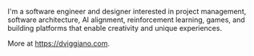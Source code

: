 I'm a software engineer and designer interested in project management, software architecture, AI alignment, reinforcement learning, games, and building platforms that enable creativity and unique experiences.

More at <a target="_blank" href="https://dviggiano.com">https://dviggiano.com</a>.
